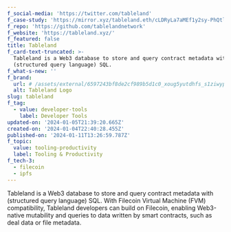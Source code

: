 ```yaml
---
f_social-media: 'https://twitter.com/tableland'
f_case-study: 'https://mirror.xyz/tableland.eth/cLDRyLa7aMEf1y2sy-PhQtllnZ1YK_oxoS-U2Sf30_Y'
f_repo: 'https://github.com/tablelandnetwork'
f_website: 'https://tableland.xyz/'
f_featured: false
title: Tableland
f_card-text-truncated: >-
  Tableland is a Web3 database to store and query contract metadata with
  (structured query language) SQL.
f_what-s-new: ''
f_brand:
  url: # /assets/external/6597243bf8de2cf989b5d1c0_xoug5yutdhfs_s1ziwypy3knkkxygigdict_0jnxcxm.svg
  alt: Tableland Logo
slug: tableland
f_tag:
  - value: developer-tools
    label: Developer Tools
updated-on: '2024-01-05T21:39:20.665Z'
created-on: '2024-01-04T22:40:28.455Z'
published-on: '2024-01-11T13:26:59.787Z'
f_topic:
  value: tooling-productivity
  label: Tooling & Productivity
f_tech-3:
  - filecoin
  - ipfs
---
```


Tableland is a Web3 database to store and query contract metadata with (structured query language) SQL. With Filecoin Virtual Machine (FVM) compatibility, Tableland developers can build on Filecoin, enabling Web3-native mutability and queries to data written by smart contracts, such as deal data or file metadata.
